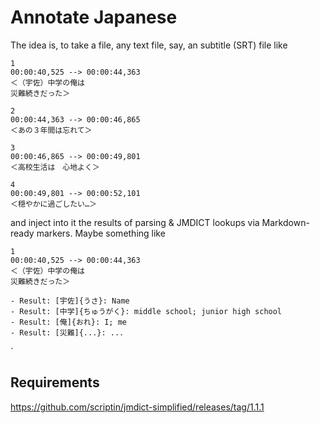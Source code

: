 # Annotate Japanese

The idea is, to take a file, any text file, say, an subtitle (SRT) file like
```
1
00:00:40,525 --> 00:00:44,363
＜（宇佐）中学の俺は
災難続きだった＞

2
00:00:44,363 --> 00:00:46,865
＜あの３年間は忘れて＞

3
00:00:46,865 --> 00:00:49,801
＜高校生活は　心地よく＞

4
00:00:49,801 --> 00:00:52,101
＜穏やかに過ごしたい…＞
```
and inject into it the results of parsing & JMDICT lookups via Markdown-ready markers. Maybe something like
```
1
00:00:40,525 --> 00:00:44,363
＜（宇佐）中学の俺は
災難続きだった＞

- Result: [宇佐]{うさ}: Name
- Result: [中学]{ちゅうがく}: middle school; junior high school
- Result: [俺]{おれ}: I; me
- Result: [災難]{...}: ...
```

`

## Requirements

https://github.com/scriptin/jmdict-simplified/releases/tag/1.1.1